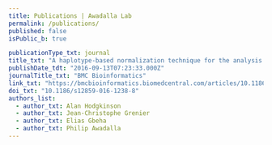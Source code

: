 ```yaml
---
title: Publications | Awadalla Lab
permalink: /publications/
published: false
isPublic_b: true

publicationType_txt: journal
title_txt: "A haplotype-based normalization technique for the analysis and detection of allele specific expression"
publishDate_tdt: "2016-09-13T07:23:33.000Z"
journalTitle_txt: "BMC Bioinformatics"
link_txt: "https://bmcbioinformatics.biomedcentral.com/articles/10.1186/s12859-016-1238-8"
doi_txt: "10.1186/s12859-016-1238-8"
authors_list:
  - author_txt: Alan Hodgkinson
  - author_txt: Jean-Christophe Grenier
  - author_txt: Elias Gbeha
  - author_txt: Philip Awadalla
---
```

